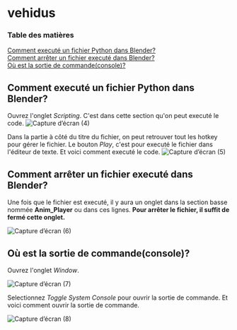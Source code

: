 # vehidus

### Table des matières  
[Comment executé un fichier Python dans Blender?](#header1)  
[Comment arrêter un fichier executé dans Blender?](#header2)   
[Où est la sortie de commande(console)?](#header3)    

<a name="header1"/>

## Comment executé un fichier Python dans Blender?
Ouvrez l'onglet _Scripting_. C'est dans cette section qu'on peut executé le code.
![Capture d’écran (4)](https://user-images.githubusercontent.com/56097666/138791605-bd43bd61-ea5f-447b-8f06-8492f32e7572.png)

Dans la partie à côté du titre du fichier, on peut retrouver tout les hotkey pour gérer le fichier. Le bouton _Play_, c'est pour executé le fichier dans l'éditeur de texte. Et voici comment executé le code.
![Capture d’écran (5)](https://user-images.githubusercontent.com/56097666/138791633-7465707a-e75f-45c5-8d4d-f9a2439948c2.png)

<a name="header2"/>

## Comment arrêter un fichier executé dans Blender?
Une fois que le fichier est executé, il y aura un onglet dans la section basse nommée **Anim_Player** ou dans ces lignes. **Pour arrêter le fichier, il suffit de fermé cette onglet.**

![Capture d’écran (6)](https://user-images.githubusercontent.com/56097666/138791644-45fb28aa-473c-465b-a21a-3443319de06c.png)

<a name="header3"/>

## Où est la sortie de commande(console)?
Ouvrez l'onglet _Window_.  

![Capture d’écran (7)](https://user-images.githubusercontent.com/56097666/138793011-cfe2c4bc-a349-411a-9036-6b7921be1b07.png)

Selectionnez _Toggle System Console_ pour ouvrir la sortie de commande. Et voici comment ouvrir la sortie de commande.

![Capture d’écran (8)](https://user-images.githubusercontent.com/56097666/138791778-ffb19423-60dd-457c-984b-22f09dd5850a.png)

